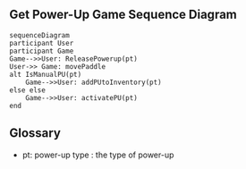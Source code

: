 ﻿## Get Power-Up Game Sequence Diagram

```mermaid
sequenceDiagram
participant User
participant Game
Game-->>User: ReleasePowerup(pt)
User->> Game: movePaddle
alt IsManualPU(pt)
	Game-->>User: addPUtoInventory(pt)
else else
	Game-->>User: activatePU(pt)
end
```

## Glossary 

* pt: power-up type : the type of power-up
